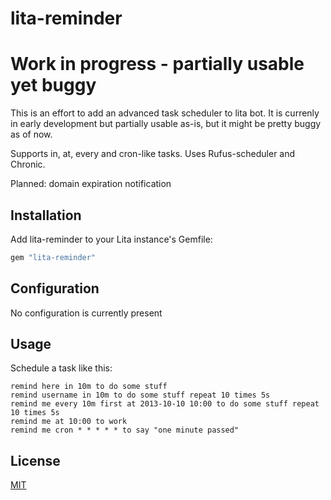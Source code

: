 # lita-reminder

# Work in progress - partially usable yet buggy

This is an effort to add an advanced task scheduler to lita bot. 
It is currenly in early development but partially usable as-is, but it might be
pretty buggy as of now.

Supports in, at, every and cron-like tasks. Uses Rufus-scheduler and Chronic.

Planned: domain expiration notification

## Installation

Add lita-reminder to your Lita instance's Gemfile:

``` ruby
gem "lita-reminder"
```

## Configuration

No configuration is currently present

## Usage

Schedule a task like this:

    remind here in 10m to do some stuff
    remind username in 10m to do some stuff repeat 10 times 5s
    remind me every 10m first at 2013-10-10 10:00 to do some stuff repeat 10 times 5s
    remind me at 10:00 to work
    remind me cron * * * * * to say "one minute passed"

## License

[MIT](http://opensource.org/licenses/MIT)
